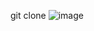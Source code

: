 git clone ![image](https://github.com/user-attachments/assets/df01715a-8855-49f3-9a9f-7a8f13533303)

